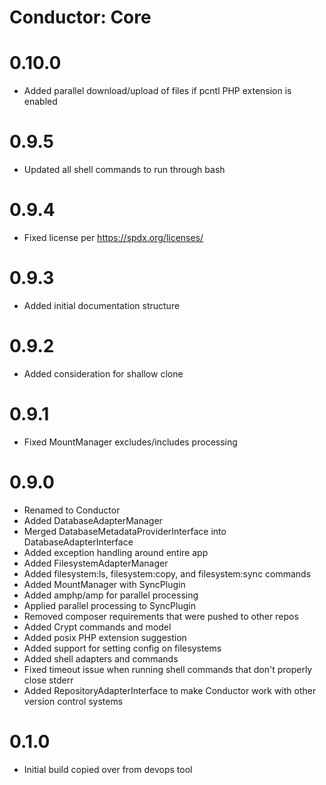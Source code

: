 Conductor: Core
===============

# 0.10.0
- Added parallel download/upload of files if pcntl PHP extension is enabled

# 0.9.5
- Updated all shell commands to run through bash

# 0.9.4
- Fixed license per https://spdx.org/licenses/

# 0.9.3
- Added initial documentation structure
 
# 0.9.2
- Added consideration for shallow clone

# 0.9.1
- Fixed MountManager excludes/includes processing

# 0.9.0
- Renamed to Conductor
- Added DatabaseAdapterManager
- Merged DatabaseMetadataProviderInterface into DatabaseAdapterInterface
- Added exception handling around entire app
- Added FilesystemAdapterManager
- Added filesystem:ls, filesystem:copy, and filesystem:sync commands
- Added MountManager with SyncPlugin
- Added amphp/amp for parallel processing
- Applied parallel processing to SyncPlugin
- Removed composer requirements that were pushed to other repos
- Added Crypt commands and model
- Added posix PHP extension suggestion
- Added support for setting config on filesystems
- Added shell adapters and commands
- Fixed timeout issue when running shell commands that don't properly close stderr
- Added RepositoryAdapterInterface to make Conductor work with other version control systems

# 0.1.0
- Initial build copied over from devops tool
